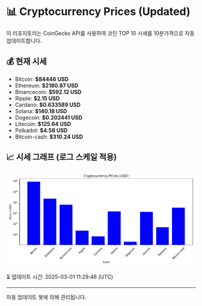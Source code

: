 
# 📊 Cryptocurrency Prices (Updated)

이 리포지토리는 CoinGecko API를 사용하여 코인 TOP 10 시세를 10분가격으로 자동 업데이트합니다.

## 💰 현재 시세
- Bitcoin: **$84446 USD**
- Ethereum: **$2180.87 USD**
- Binancecoin: **$592.12 USD**
- Ripple: **$2.15 USD**
- Cardano: **$0.633589 USD**
- Solana: **$140.18 USD**
- Dogecoin: **$0.202441 USD**
- Litecoin: **$125.64 USD**
- Polkadot: **$4.58 USD**
- Bitcoin-cash: **$310.24 USD**

## 📈 시세 그래프 (로그 스케일 적용)
![Crypto Prices](crypto_prices.png)

⏳ 업데이트 시간: 2025-03-01 11:29:46 (UTC)

---
자동 업데이트 봇에 의해 관리됩니다.
